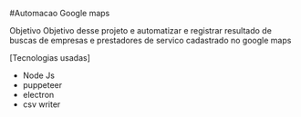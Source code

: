 #Automacao Google maps

Objetivo
  Objetivo desse projeto e automatizar e registrar resultado de buscas de empresas e prestadores de servico cadastrado no google maps

[Tecnologias usadas]
* Node Js
* puppeteer
* electron
* csv writer

